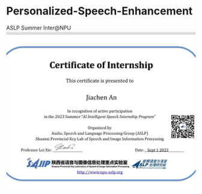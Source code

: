 # Personalized-Speech-Enhancement
ASLP Summer Inter@NPU![ASLP优秀实习生](https://github.com/ddxsg24/Personalized-Speech-Enhancement/blob/main/ASLP%E4%BC%98%E7%A7%80%E5%AE%9E%E4%B9%A0%E7%94%9F.jpg)
